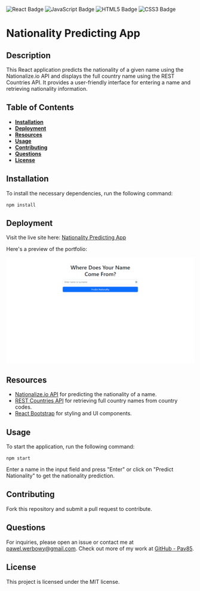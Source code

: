 ![React Badge](https://img.shields.io/badge/-ReactJs-61DAFB?logo=react&logoColor=white&style=for-the-badge)
![JavaScript Badge](https://img.shields.io/badge/JavaScript-323330?style=for-the-badge&logo=javascript&logoColor=F7DF1E)
![HTML5 Badge](https://img.shields.io/badge/HTML5-E34F26?style=for-the-badge&logo=html5&logoColor=white)
![CSS3 Badge](https://img.shields.io/badge/CSS3-1572B6?style=for-the-badge&logo=css3&logoColor=white)

# Nationality Predicting App

## Description

This React application predicts the nationality of a given name using the Nationalize.io API and displays the full country name using the REST Countries API. It provides a user-friendly interface for entering a name and retrieving nationality information.

## Table of Contents

- **[Installation](#installation)**
- **[Deployment](#deployment)**
- **[Resources](#resources)**
- **[Usage](#usage)**
- **[Contributing](#contributing)**
- **[Questions](#questions)**
- **[License](#license)**

## Installation

To install the necessary dependencies, run the following command:

```
npm install
```

## Deployment

Visit the live site here: [Nationality Predicting App](https://pav85.github.io/nationality-predicting-app/)

Here's a preview of the portfolio:

![Nationality Predicting App Showcase](/src/assets/screenshot.png)

## Resources

- [Nationalize.io API](https://nationalize.io/) for predicting the nationality of a name.
- [REST Countries API](https://restcountries.com/) for retrieving full country names from country codes.
- [React Bootstrap](https://react-bootstrap.github.io/) for styling and UI components.


## Usage

To start the application, run the following command:

```
npm start
```

Enter a name in the input field and press "Enter" or click on "Predict Nationality" to get the nationality prediction.

## Contributing

Fork this repository and submit a pull request to contribute.

## Questions

For inquiries, please open an issue or contact me at pawel.werbowy@gmail.com. 
Check out more of my work at [GitHub - Pav85](https://github.com/Pav85).

## License

This project is licensed under the MIT license.